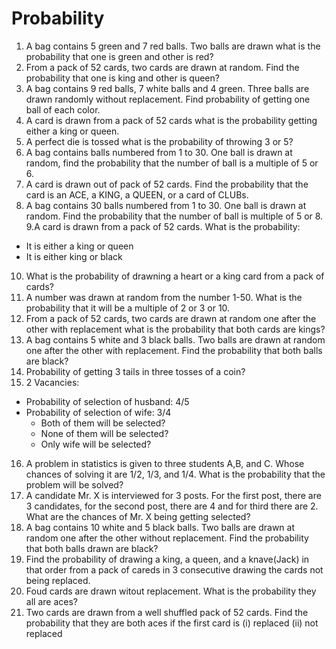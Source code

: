 # Probability
1. A bag contains 5 green and 7 red balls. Two balls are drawn what is the probability that one is green and other is red?
2. From a pack of 52 cards, two cards are drawn at random. Find the probability that one is king and other is queen?
3. A bag contains 9 red balls, 7 white balls and 4 green. Three balls are drawn randomly without replacement. Find probability of getting one ball of each color.
4. A card is drawn from a pack of 52 cards what is the probability getting either a king or queen.
5. A perfect die is tossed what is the probability of throwing 3 or 5?
6. A bag contains balls numbered from 1 to 30. One ball is drawn at random, find the probability that the number of ball is a multiple of 5 or 6.
7. A card is drawn out of pack of 52 cards. Find the probability that the card is an ACE, a KING, a QUEEN, or a card of CLUBs.
8. A bag contains 30 balls numbered from 1 to 30. One ball is drawn at random. Find the probability that the number of ball is multiple of 5 or 8. 
9.A card is drawn from a pack of 52 cards. What is the probability:
  - It is either a king or queen
  - It is either king or black
10. What is the probability of drawning a heart or a king card from a pack of cards?
11. A number was drawn at random from the number 1-50. What is the probability that it will be a multiple of 2 or 3 or 10.
12. From a pack of 52 cards, two cards are drawn at random one after the other with replacement what is the probability that both cards are kings?
13. A bag contains 5 white and 3 black balls. Two balls are drawn at random one after the other with replacement. Find the probability that both balls are black?
14. Probability of getting 3 tails in three tosses of a coin?
15. 2 Vacancies: 
  - Probability of selection of husband: 4/5
  - Probability of selection of wife: 3/4
    - Both of them will be selected?
    - None of them will be selected?
    - Only wife will be selected?
16. A problem in statistics is given to three students A,B, and C. Whose chances of solving it are 1/2, 1/3, and 1/4. What is the probability that the problem will be solved?
17. A candidate Mr. X is interviewed for 3 posts. For the first post, there are 3 candidates, for the second post, there are 4 and for third there are 2. What are the chances of Mr. X being getting selected?
18. A bag contains 10 white and 5 black balls. Two balls are drawn at random one after the other without replacement. Find the probability that both balls drawn are black?
19. Find the probability of drawing a king, a queen, and a knave(Jack) in that order from a pack of careds in 3 consecutive drawing the cards not being replaced.
20. Foud cards are drawn witout replacement. What is the probability they all are aces?
21. Two cards are drawn from a well shuffled pack of 52 cards. Find the probability that they are both aces if the first card is (i) replaced (ii) not replaced

